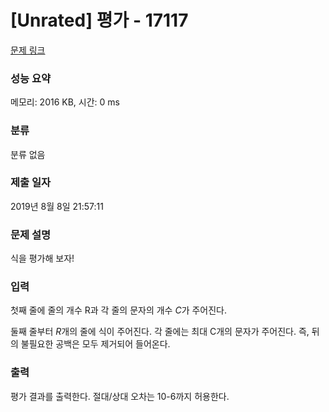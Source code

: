 # [Unrated] 평가 - 17117 

[문제 링크](https://www.acmicpc.net/problem/17117) 

### 성능 요약

메모리: 2016 KB, 시간: 0 ms

### 분류

분류 없음

### 제출 일자

2019년 8월 8일 21:57:11

### 문제 설명

<p>식을 평가해 보자!</p>

### 입력 

 <p>첫째 줄에 줄의 개수 R과 각 줄의 문자의 개수 <em>C</em>가 주어진다.</p>

<p>둘째 줄부터 <em>R</em>개의 줄에 식이 주어진다. 각 줄에는 최대 C개의 문자가 주어진다. 즉, 뒤의 불필요한 공백은 모두 제거되어 들어온다.</p>

### 출력 

 <p>평가 결과를 출력한다. 절대/상대 오차는 10-6까지 허용한다.</p>


